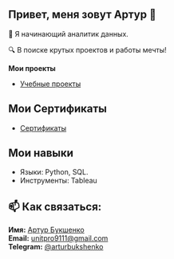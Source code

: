 ## Привет, меня зовут Артур 👋

🐧 Я начинающий аналитик данных. 

🔍 В поиске крутых проектов и работы мечты! 

__Мои проекты__
- [Учебные проекты](https://github.com/abukshenko/Educational-projects)

## Мои Сертификаты
- [Сертификаты](https://github.com/abukshenko/Certificates)


## Мои навыки
- Языки: Python, SQL.
- Инструменты: Tableau


## 📫 Как связаться:

**Имя:** [Артур Букшенко](https://github.com/abukshenko)  
**Email:** [unitpro9111@gmail.com](mailto:unitpro9111@gmail.com)  
**Telegram:** [@arturbukshenko](https://t.me/arturbukshenko) 
